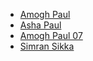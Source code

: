 - [Amogh Paul](https://github.com/Amoghpaul)
- [Asha Paul](https://github.com/ashagulatipaul)
- [Amogh Paul 07](https://github.com/amoghpaul07)
- [Simran Sikka](https://github.com/ssikka8)
